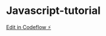 # Javascript-tutorial

[Edit in Codeflow ⚡️](https://stackblitz.com/~/github.com/GopinathSurendran/Javascript-tutorial)